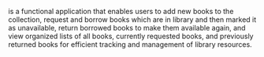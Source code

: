 is a functional application that enables users to add new books to the collection, request and borrow books which are in library and  then marked it as unavailable, return borrowed books to make them available again, and view organized lists of all books, currently requested books, and previously returned books for efficient tracking and management of library resources.
